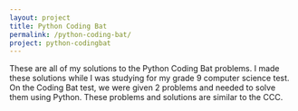 ```yaml
---
layout: project
title: Python Coding Bat
permalink: /python-coding-bat/
project: python-codingbat
---
```


These are all of my solutions to the Python Coding Bat problems.  I made these solutions while I was studying for my grade 9 computer science test.  On the Coding Bat test, we were given 2 problems and needed to solve them using Python.  These problems and solutions are similar to the CCC.